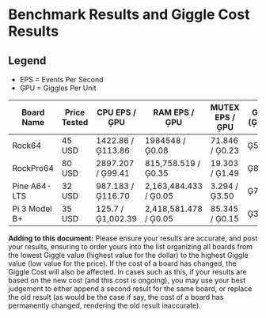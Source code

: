 # Benchmark Results and Giggle Cost Results

## Legend
* EPS = Events Per Second
* ĢPU = Giggles Per Unit

| Board Name  | Price Tested | CPU EPS / ĢPU | RAM EPS / ĢPU | MUTEX EPS / ĢPU | Giggle (Ģ) Cost | Tested By |
| ------------- | ------------- | ------------- | ------------- | ------------- | ------------- | ------------- |
| Rock64 | 45 USD | 1422.86 / Ģ113.86 | 1984548 / Ģ0.08 | 71.846 / Ģ0.23 | Ģ51.37 | Cat5TV |
| RockPro64 | 80 USD | 2897.207 / Ģ99.41 | 815,758.519 / Ģ0.35 | 19.303 / Ģ1.49 | Ģ81.00 | Cat5TV |
| Pine A64-LTS | 32 USD | 987.183 / Ģ116.70 | 2,163,484.433 / Ģ0.05 | 3.294 / Ģ3.50 | Ģ75.65 | Cat5TV |
| Pi 3 Model B+ | 35 USD | 125.7 / Ģ1,002.39 | 2,418,581.478 / Ģ0.05 | 85.345 / Ģ0.15 | Ģ350.90 | Cat5TV |

**Adding to this document:** Please ensure your results are accurate, and post your results, ensuring to order yours into the list organizing all boards from the lowest Giggle value (highest value for the dollar) to the highest Giggle value (low value for the price). If the cost of a board has changed, the Giggle Cost will also be affected. In cases such as this, if your results are based on the new cost (and this cost is ongoing), you may use your best judgement to either append a second result for the same board, or replace the old result (as would be the case if say, the cost of a board has permanently changed, rendering the old result inaccurate).
